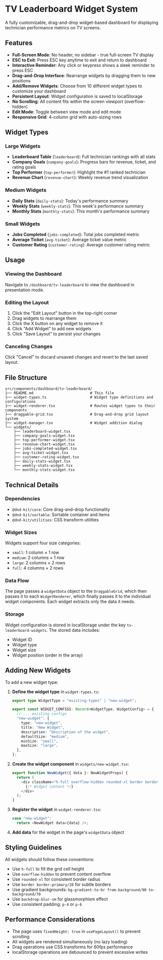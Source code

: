 # TV Leaderboard Widget System

A fully customizable, drag-and-drop widget-based dashboard for displaying technician performance metrics on TV screens.

## Features

- **Full-Screen Mode**: No header, no sidebar - true full-screen TV display
- **ESC to Exit**: Press ESC key anytime to exit and return to dashboard
- **Interactive Reminder**: Any click or keypress shows a sleek reminder to press ESC
- **Drag-and-Drop Interface**: Rearrange widgets by dragging them to new positions
- **Add/Remove Widgets**: Choose from 10 different widget types to customize your dashboard
- **Persistent Layout**: Widget configuration is saved to localStorage
- **No Scrolling**: All content fits within the screen viewport (overflow-hidden)
- **Edit Mode**: Toggle between view mode and edit mode
- **Responsive Grid**: 4-column grid with auto-sizing rows

## Widget Types

### Large Widgets
- **Leaderboard Table** (`leaderboard`): Full technician rankings with all stats
- **Company Goals** (`company-goals`): Progress bars for revenue, ticket, and rating goals
- **Top Performer** (`top-performer`): Highlight the #1 ranked technician
- **Revenue Chart** (`revenue-chart`): Weekly revenue trend visualization

### Medium Widgets
- **Daily Stats** (`daily-stats`): Today's performance summary
- **Weekly Stats** (`weekly-stats`): This week's performance summary
- **Monthly Stats** (`monthly-stats`): This month's performance summary

### Small Widgets
- **Jobs Completed** (`jobs-completed`): Total jobs completed metric
- **Average Ticket** (`avg-ticket`): Average ticket value metric
- **Customer Rating** (`customer-rating`): Average customer rating metric

## Usage

### Viewing the Dashboard

Navigate to `/dashboard/tv-leaderboard` to view the dashboard in presentation mode.

### Editing the Layout

1. Click the "Edit Layout" button in the top-right corner
2. Drag widgets to rearrange them
3. Click the X button on any widget to remove it
4. Click "Add Widget" to add new widgets
5. Click "Save Layout" to persist your changes

### Canceling Changes

Click "Cancel" to discard unsaved changes and revert to the last saved layout.

## File Structure

```
src/components/dashboard/tv-leaderboard/
├── README.md                          # This file
├── widget-types.ts                    # Widget type definitions and configurations
├── widget-renderer.tsx                # Routes widget types to their components
├── draggable-grid.tsx                 # Drag-and-drop grid layout system
├── widget-manager.tsx                 # Widget addition dialog
└── widgets/
    ├── leaderboard-widget.tsx
    ├── company-goals-widget.tsx
    ├── top-performer-widget.tsx
    ├── revenue-chart-widget.tsx
    ├── jobs-completed-widget.tsx
    ├── avg-ticket-widget.tsx
    ├── customer-rating-widget.tsx
    ├── daily-stats-widget.tsx
    ├── weekly-stats-widget.tsx
    └── monthly-stats-widget.tsx
```

## Technical Details

### Dependencies

- `@dnd-kit/core`: Core drag-and-drop functionality
- `@dnd-kit/sortable`: Sortable container and items
- `@dnd-kit/utilities`: CSS transform utilities

### Widget Sizes

Widgets support four size categories:
- `small`: 1 column × 1 row
- `medium`: 2 columns × 1 row
- `large`: 2 columns × 2 rows
- `full`: 4 columns × 2 rows

### Data Flow

The page passes a `widgetData` object to the `DraggableGrid`, which then passes it to each `WidgetRenderer`, which finally passes it to the individual widget components. Each widget extracts only the data it needs.

### Storage

Widget configuration is stored in localStorage under the key `tv-leaderboard-widgets`. The stored data includes:
- Widget ID
- Widget type
- Widget size
- Widget position (order in the array)

## Adding New Widgets

To add a new widget type:

1. **Define the widget type** in `widget-types.ts`:
   ```typescript
   export type WidgetType = "existing-types" | "new-widget";

   export const WIDGET_CONFIGS: Record<WidgetType, WidgetConfig> = {
     // ... existing configs
     "new-widget": {
       type: "new-widget",
       title: "New Widget",
       description: "Description of the widget",
       defaultSize: "medium",
       minSize: "small",
       maxSize: "large",
     },
   };
   ```

2. **Create the widget component** in `widgets/new-widget.tsx`:
   ```typescript
   export function NewWidget({ data }: NewWidgetProps) {
     return (
       <div className="h-full overflow-hidden rounded-xl border border-primary/20 bg-gradient-to-br from-background/90 to-background/70 p-4 backdrop-blur-sm">
         {/* Widget content */}
       </div>
     );
   }
   ```

3. **Register the widget** in `widget-renderer.tsx`:
   ```typescript
   case "new-widget":
     return <NewWidget data={data} />;
   ```

4. **Add data** for the widget in the page's `widgetData` object

## Styling Guidelines

All widgets should follow these conventions:
- Use `h-full` to fill the grid cell height
- Use `overflow-hidden` to prevent content overflow
- Use `rounded-xl` for consistent border radius
- Use `border border-primary/20` for subtle borders
- Use gradient backgrounds: `bg-gradient-to-br from-background/90 to-background/70`
- Use `backdrop-blur-sm` for glassmorphism effect
- Use consistent padding: `p-4` or `p-6`

## Performance Considerations

- The page uses `fixedHeight: true` in `usePageLayout()` to prevent scrolling
- All widgets are rendered simultaneously (no lazy loading)
- Drag operations use CSS transforms for 60fps performance
- localStorage operations are debounced to prevent excessive writes
